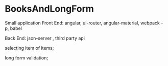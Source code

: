 # BooksAndLongForm
Small application 
Front End: angular, ui-router, angular-material, webpack -p, babel

Back End: json-server , third party api

  selecting item of items; 

  long form validation;

